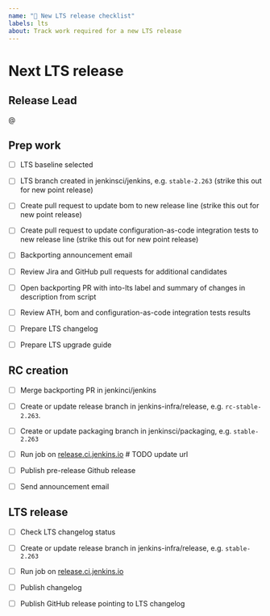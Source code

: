 ```yaml
---
name: "🥇 New LTS release checklist"
labels: lts
about: Track work required for a new LTS release
---
```


# Next LTS release

## Release Lead

<!-- 
The release lead is the person who makes sure that all steps are completed
Not necessarily the person doing all the work

This role should rotate between LTS releases
-->

@<github-username of release lead>

## Prep work

- [ ] LTS baseline selected

- [ ] LTS branch created in jenkinsci/jenkins, e.g. `stable-2.263` (strike this out for new point release)

- [ ] Create pull request to update bom to new release line (strike this out for new point release)

- [ ] Create pull request to update configuration-as-code integration tests to new release line (strike this out for new point release)

- [ ] Backporting announcement email

- [ ] Review Jira and GitHub pull requests for additional candidates

- [ ] Open backporting PR with into-lts label and summary of changes in description from script

- [ ] Review ATH, bom and configuration-as-code integration tests results

- [ ] Prepare LTS changelog

- [ ] Prepare LTS upgrade guide

## RC creation

- [ ] Merge backporting PR in jenkinci/jenkins

- [ ] Create or update release branch in jenkins-infra/release, e.g. `rc-stable-2.263`.

- [ ] Create or update packaging branch in jenkinsci/packaging, e.g. `stable-2.263`

- [ ] Run job on [release.ci.jenkins.io](https://release.ci.jenkins.io/blue/organizations/jenkins/core%2Fstable%2Frelease/branches/) # TODO update url

- [ ] Publish pre-release Github release

- [ ] Send announcement email

## LTS release

- [ ] Check LTS changelog status

- [ ] Create or update release branch in jenkins-infra/release, e.g. `stable-2.263`

- [ ] Run job on [release.ci.jenkins.io](https://release.ci.jenkins.io/blue/organizations/jenkins/core%2Fstable%2Frelease/branches/)

- [ ] Publish changelog

- [ ] Publish GitHub release pointing to LTS changelog

<!--
Put an `x` into the [ ] to show you have filled the information below
Describe your issue below
-->
